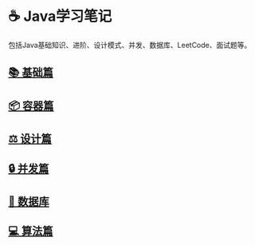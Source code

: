 # ☕️ Java学习笔记

包括Java基础知识、进阶、设计模式、并发、数据库、LeetCode、面试题等。

## [📚 基础篇](https://javanote.doc.lewky.cn/all/basic_0)
## [📦 容器篇](https://javanote.doc.lewky.cn/all/container_0)
## [⚖️ 设计篇](https://javanote.doc.lewky.cn/all/design_0)
## [🔒 并发篇](https://javanote.doc.lewky.cn/all/concurrency_0)
## [📜 数据库](https://javanote.doc.lewky.cn/all/db_0)
## [💻 算法篇](https://javanote.doc.lewky.cn/all/algorithm_0)